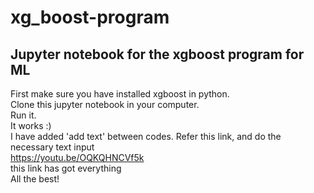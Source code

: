 # xg_boost-program
## Jupyter notebook for the xgboost program for ML

First make sure you have installed xgboost in python. <br>
Clone this jupyter notebook in your computer. <br>
Run it.<br>
It works :)<br>
I have added 'add text' between codes. Refer this link, and do the necessary text input<br>
https://youtu.be/OQKQHNCVf5k   <br>
this link has got everything<br>
All the best!<br>
